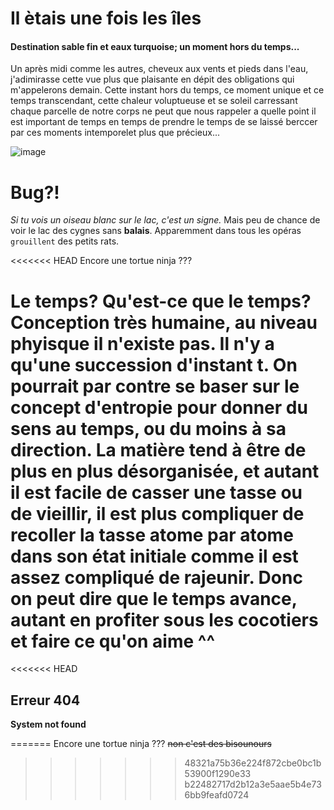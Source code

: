 <h1 id="markdowntales">Il ètais une fois les îles</h1>

<h4 id="Destinationsablefineteauturquoise">Destination sable fin et eaux turquoise; un moment hors du temps...</h4>

Un après midi comme les autres, cheveux aux vents et pieds dans l'eau, j'adimirasse cette vue plus que plaisante en dépit des obligations qui m'appelerons demain.
Cette instant hors du temps, ce moment unique et ce temps transcendant, cette chaleur voluptueuse et se soleil carressant chaque parcelle de notre corps ne peut que nous rappeler a quelle point il est important de temps en temps de prendre le temps de se laissé berccer par ces moments intemporelet plus que précieux...
<p><img src="https://images.pexels.com/photos/248797/pexels-photo-248797.jpeg?auto=compress&amp;cs=tinysrgb&amp;h=750&amp;w=1260" alt="image" /></p></li>

# Bug?!
*Si tu vois un oiseau blanc sur le lac, c'est un signe.* Mais peu de chance de voir le lac des cygnes sans **balais**. Apparemment dans tous les opéras `grouillent` des petits rats.

<<<<<<< HEAD
Encore une tortue ninja ???

Le temps? Qu'est-ce que le temps? Conception très humaine, au niveau phyisque il n'existe pas. Il n'y a qu'une succession d'instant t. On pourrait par contre se baser sur le concept d'entropie pour donner du sens au temps, ou du moins à sa direction. La matière tend à être de plus en plus désorganisée, et autant il est facile de casser une tasse ou de vieillir, il est plus compliquer de recoller la tasse atome par atome dans son état initiale comme il est assez compliqué de rajeunir. Donc on peut dire que le temps avance, autant en profiter sous les cocotiers et faire ce qu'on aime  ^^ 
=======
<<<<<<< HEAD
## Erreur 404  
**System not found**  

=======
Encore une tortue ninja ???
~~non c'est des bisounours~~
>>>>>>> 48321a75b36e224f872cbe0bc1b53900f1290e33
>>>>>>> b22482717d2b12a3e5aae5b4e736bb9feafd0724
